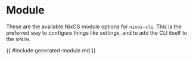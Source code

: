 # Module

These are the available NixOS module options for `nixos-cli`. This is the
preferred way to configure things like settings, and to add the CLI itself to
the `$PATH`.

{{ #include generated-module.md }}
